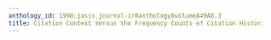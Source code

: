 ```yaml
---
anthology_id: 1998.jasis_journal-ir0anthology0volumeA49A6.3
title: Citation Context Versus the Frequency Counts of Citation Histories
---
```

